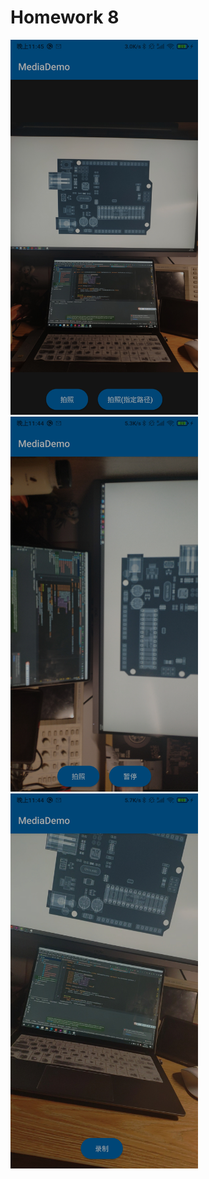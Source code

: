 # Homework 8

<img src="images/README/05D1274461D05EDDF233E6AB93E68AA8.jpg" alt="img" width="300" />
<img src="images/README/EB537CA21086E77E68D07F9477E319C8.jpg" alt="img" width="300" />
<img src="images/README/6BA38CC168F7C68D623054931259DA0F.jpg" alt="img" width="300" />

